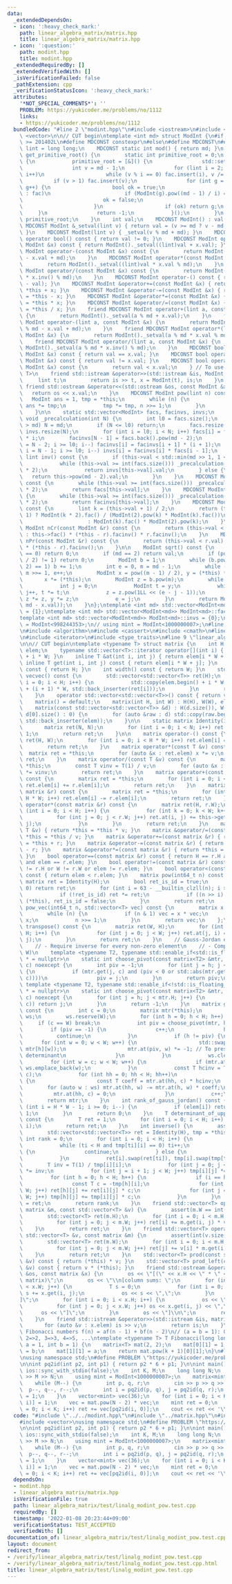 ```yaml
---
data:
  _extendedDependsOn:
  - icon: ':heavy_check_mark:'
    path: linear_algebra_matrix/matrix.hpp
    title: linear_algebra_matrix/matrix.hpp
  - icon: ':question:'
    path: modint.hpp
    title: modint.hpp
  _extendedRequiredBy: []
  _extendedVerifiedWith: []
  _isVerificationFailed: false
  _pathExtension: cpp
  _verificationStatusIcon: ':heavy_check_mark:'
  attributes:
    '*NOT_SPECIAL_COMMENTS*': ''
    PROBLEM: https://yukicoder.me/problems/no/1112
    links:
    - https://yukicoder.me/problems/no/1112
  bundledCode: "#line 2 \"modint.hpp\"\n#include <iostream>\n#include <set>\n#include\
    \ <vector>\n\n// CUT begin\ntemplate <int md> struct ModInt {\n#if __cplusplus\
    \ >= 201402L\n#define MDCONST constexpr\n#else\n#define MDCONST\n#endif\n    using\
    \ lint = long long;\n    MDCONST static int mod() { return md; }\n    static int\
    \ get_primitive_root() {\n        static int primitive_root = 0;\n        if (!primitive_root)\
    \ {\n            primitive_root = [&]() {\n                std::set<int> fac;\n\
    \                int v = md - 1;\n                for (lint i = 2; i * i <= v;\
    \ i++)\n                    while (v % i == 0) fac.insert(i), v /= i;\n      \
    \          if (v > 1) fac.insert(v);\n                for (int g = 1; g < md;\
    \ g++) {\n                    bool ok = true;\n                    for (auto i\
    \ : fac)\n                        if (ModInt(g).pow((md - 1) / i) == 1) {\n  \
    \                          ok = false;\n                            break;\n \
    \                       }\n                    if (ok) return g;\n           \
    \     }\n                return -1;\n            }();\n        }\n        return\
    \ primitive_root;\n    }\n    int val;\n    MDCONST ModInt() : val(0) {}\n   \
    \ MDCONST ModInt &_setval(lint v) { return val = (v >= md ? v - md : v), *this;\
    \ }\n    MDCONST ModInt(lint v) { _setval(v % md + md); }\n    MDCONST explicit\
    \ operator bool() const { return val != 0; }\n    MDCONST ModInt operator+(const\
    \ ModInt &x) const { return ModInt()._setval((lint)val + x.val); }\n    MDCONST\
    \ ModInt operator-(const ModInt &x) const {\n        return ModInt()._setval((lint)val\
    \ - x.val + md);\n    }\n    MDCONST ModInt operator*(const ModInt &x) const {\n\
    \        return ModInt()._setval((lint)val * x.val % md);\n    }\n    MDCONST\
    \ ModInt operator/(const ModInt &x) const {\n        return ModInt()._setval((lint)val\
    \ * x.inv() % md);\n    }\n    MDCONST ModInt operator-() const { return ModInt()._setval(md\
    \ - val); }\n    MDCONST ModInt &operator+=(const ModInt &x) { return *this =\
    \ *this + x; }\n    MDCONST ModInt &operator-=(const ModInt &x) { return *this\
    \ = *this - x; }\n    MDCONST ModInt &operator*=(const ModInt &x) { return *this\
    \ = *this * x; }\n    MDCONST ModInt &operator/=(const ModInt &x) { return *this\
    \ = *this / x; }\n    friend MDCONST ModInt operator+(lint a, const ModInt &x)\
    \ {\n        return ModInt()._setval(a % md + x.val);\n    }\n    friend MDCONST\
    \ ModInt operator-(lint a, const ModInt &x) {\n        return ModInt()._setval(a\
    \ % md - x.val + md);\n    }\n    friend MDCONST ModInt operator*(lint a, const\
    \ ModInt &x) {\n        return ModInt()._setval(a % md * x.val % md);\n    }\n\
    \    friend MDCONST ModInt operator/(lint a, const ModInt &x) {\n        return\
    \ ModInt()._setval(a % md * x.inv() % md);\n    }\n    MDCONST bool operator==(const\
    \ ModInt &x) const { return val == x.val; }\n    MDCONST bool operator!=(const\
    \ ModInt &x) const { return val != x.val; }\n    MDCONST bool operator<(const\
    \ ModInt &x) const {\n        return val < x.val;\n    } // To use std::map<ModInt,\
    \ T>\n    friend std::istream &operator>>(std::istream &is, ModInt &x) {\n   \
    \     lint t;\n        return is >> t, x = ModInt(t), is;\n    }\n    MDCONST\
    \ friend std::ostream &operator<<(std::ostream &os, const ModInt &x) {\n     \
    \   return os << x.val;\n    }\n    MDCONST ModInt pow(lint n) const {\n     \
    \   ModInt ans = 1, tmp = *this;\n        while (n) {\n            if (n & 1)\
    \ ans *= tmp;\n            tmp *= tmp, n >>= 1;\n        }\n        return ans;\n\
    \    }\n\n    static std::vector<ModInt> facs, facinvs, invs;\n    MDCONST static\
    \ void _precalculation(int N) {\n        int l0 = facs.size();\n        if (N\
    \ > md) N = md;\n        if (N <= l0) return;\n        facs.resize(N), facinvs.resize(N),\
    \ invs.resize(N);\n        for (int i = l0; i < N; i++) facs[i] = facs[i - 1]\
    \ * i;\n        facinvs[N - 1] = facs.back().pow(md - 2);\n        for (int i\
    \ = N - 2; i >= l0; i--) facinvs[i] = facinvs[i + 1] * (i + 1);\n        for (int\
    \ i = N - 1; i >= l0; i--) invs[i] = facinvs[i] * facs[i - 1];\n    }\n    MDCONST\
    \ lint inv() const {\n        if (this->val < std::min(md >> 1, 1 << 21)) {\n\
    \            while (this->val >= int(facs.size())) _precalculation(facs.size()\
    \ * 2);\n            return invs[this->val].val;\n        } else {\n         \
    \   return this->pow(md - 2).val;\n        }\n    }\n    MDCONST ModInt fac()\
    \ const {\n        while (this->val >= int(facs.size())) _precalculation(facs.size()\
    \ * 2);\n        return facs[this->val];\n    }\n    MDCONST ModInt facinv() const\
    \ {\n        while (this->val >= int(facs.size())) _precalculation(facs.size()\
    \ * 2);\n        return facinvs[this->val];\n    }\n    MDCONST ModInt doublefac()\
    \ const {\n        lint k = (this->val + 1) / 2;\n        return (this->val &\
    \ 1) ? ModInt(k * 2).fac() / (ModInt(2).pow(k) * ModInt(k).fac())\n          \
    \                     : ModInt(k).fac() * ModInt(2).pow(k);\n    }\n    MDCONST\
    \ ModInt nCr(const ModInt &r) const {\n        return (this->val < r.val) ? 0\
    \ : this->fac() * (*this - r).facinv() * r.facinv();\n    }\n    MDCONST ModInt\
    \ nPr(const ModInt &r) const {\n        return (this->val < r.val) ? 0 : this->fac()\
    \ * (*this - r).facinv();\n    }\n\n    ModInt sqrt() const {\n        if (val\
    \ == 0) return 0;\n        if (md == 2) return val;\n        if (pow((md - 1)\
    \ / 2) != 1) return 0;\n        ModInt b = 1;\n        while (b.pow((md - 1) /\
    \ 2) == 1) b += 1;\n        int e = 0, m = md - 1;\n        while (m % 2 == 0)\
    \ m >>= 1, e++;\n        ModInt x = pow((m - 1) / 2), y = (*this) * x * x;\n \
    \       x *= (*this);\n        ModInt z = b.pow(m);\n        while (y != 1) {\n\
    \            int j = 0;\n            ModInt t = y;\n            while (t != 1)\
    \ j++, t *= t;\n            z = z.pow(1LL << (e - j - 1));\n            x *= z,\
    \ z *= z, y *= z;\n            e = j;\n        }\n        return ModInt(std::min(x.val,\
    \ md - x.val));\n    }\n};\ntemplate <int md> std::vector<ModInt<md>> ModInt<md>::facs\
    \ = {1};\ntemplate <int md> std::vector<ModInt<md>> ModInt<md>::facinvs = {1};\n\
    template <int md> std::vector<ModInt<md>> ModInt<md>::invs = {0};\n// using mint\
    \ = ModInt<998244353>;\n// using mint = ModInt<1000000007>;\n#line 2 \"linear_algebra_matrix/matrix.hpp\"\
    \n#include <algorithm>\n#include <cassert>\n#include <cmath>\n#line 6 \"linear_algebra_matrix/matrix.hpp\"\
    \n#include <iterator>\n#include <type_traits>\n#line 9 \"linear_algebra_matrix/matrix.hpp\"\
    \n\n// CUT begin\ntemplate <typename T> struct matrix {\n    int H, W;\n    std::vector<T>\
    \ elem;\n    typename std::vector<T>::iterator operator[](int i) { return elem.begin()\
    \ + i * W; }\n    inline T &at(int i, int j) { return elem[i * W + j]; }\n   \
    \ inline T get(int i, int j) const { return elem[i * W + j]; }\n    int height()\
    \ const { return H; }\n    int width() const { return W; }\n    std::vector<std::vector<T>>\
    \ vecvec() const {\n        std::vector<std::vector<T>> ret(H);\n        for (int\
    \ i = 0; i < H; i++) {\n            std::copy(elem.begin() + i * W, elem.begin()\
    \ + (i + 1) * W, std::back_inserter(ret[i]));\n        }\n        return ret;\n\
    \    }\n    operator std::vector<std::vector<T>>() const { return vecvec(); }\n\
    \    matrix() = default;\n    matrix(int H, int W) : H(H), W(W), elem(H * W) {}\n\
    \    matrix(const std::vector<std::vector<T>> &d) : H(d.size()), W(d.size() ?\
    \ d[0].size() : 0) {\n        for (auto &raw : d) std::copy(raw.begin(), raw.end(),\
    \ std::back_inserter(elem));\n    }\n\n    static matrix Identity(int N) {\n \
    \       matrix ret(N, N);\n        for (int i = 0; i < N; i++) ret.at(i, i) =\
    \ 1;\n        return ret;\n    }\n\n    matrix operator-() const {\n        matrix\
    \ ret(H, W);\n        for (int i = 0; i < H * W; i++) ret.elem[i] = -elem[i];\n\
    \        return ret;\n    }\n    matrix operator*(const T &v) const {\n      \
    \  matrix ret = *this;\n        for (auto &x : ret.elem) x *= v;\n        return\
    \ ret;\n    }\n    matrix operator/(const T &v) const {\n        matrix ret =\
    \ *this;\n        const T vinv = T(1) / v;\n        for (auto &x : ret.elem) x\
    \ *= vinv;\n        return ret;\n    }\n    matrix operator+(const matrix &r)\
    \ const {\n        matrix ret = *this;\n        for (int i = 0; i < H * W; i++)\
    \ ret.elem[i] += r.elem[i];\n        return ret;\n    }\n    matrix operator-(const\
    \ matrix &r) const {\n        matrix ret = *this;\n        for (int i = 0; i <\
    \ H * W; i++) ret.elem[i] -= r.elem[i];\n        return ret;\n    }\n    matrix\
    \ operator*(const matrix &r) const {\n        matrix ret(H, r.W);\n        for\
    \ (int i = 0; i < H; i++) {\n            for (int k = 0; k < W; k++) {\n     \
    \           for (int j = 0; j < r.W; j++) ret.at(i, j) += this->get(i, k) * r.get(k,\
    \ j);\n            }\n        }\n        return ret;\n    }\n    matrix &operator*=(const\
    \ T &v) { return *this = *this * v; }\n    matrix &operator/=(const T &v) { return\
    \ *this = *this / v; }\n    matrix &operator+=(const matrix &r) { return *this\
    \ = *this + r; }\n    matrix &operator-=(const matrix &r) { return *this = *this\
    \ - r; }\n    matrix &operator*=(const matrix &r) { return *this = *this * r;\
    \ }\n    bool operator==(const matrix &r) const { return H == r.H and W == r.W\
    \ and elem == r.elem; }\n    bool operator!=(const matrix &r) const { return H\
    \ != r.H or W != r.W or elem != r.elem; }\n    bool operator<(const matrix &r)\
    \ const { return elem < r.elem; }\n    matrix pow(int64_t n) const {\n       \
    \ matrix ret = Identity(H);\n        bool ret_is_id = true;\n        if (n ==\
    \ 0) return ret;\n        for (int i = 63 - __builtin_clzll(n); i >= 0; i--) {\n\
    \            if (!ret_is_id) ret *= ret;\n            if ((n >> i) & 1) ret *=\
    \ (*this), ret_is_id = false;\n        }\n        return ret;\n    }\n    std::vector<T>\
    \ pow_vec(int64_t n, std::vector<T> vec) const {\n        matrix x = *this;\n\
    \        while (n) {\n            if (n & 1) vec = x * vec;\n            x *=\
    \ x;\n            n >>= 1;\n        }\n        return vec;\n    };\n    matrix\
    \ transpose() const {\n        matrix ret(W, H);\n        for (int i = 0; i <\
    \ H; i++) {\n            for (int j = 0; j < W; j++) ret.at(j, i) = this->get(i,\
    \ j);\n        }\n        return ret;\n    }\n    // Gauss-Jordan elimination\n\
    \    // - Require inverse for every non-zero element\n    // - Complexity: O(H^2\
    \ W)\n    template <typename T2, typename std::enable_if<std::is_floating_point<T2>::value>::type\
    \ * = nullptr>\n    static int choose_pivot(const matrix<T2> &mtr, int h, int\
    \ c) noexcept {\n        int piv = -1;\n        for (int j = h; j < mtr.H; j++)\
    \ {\n            if (mtr.get(j, c) and (piv < 0 or std::abs(mtr.get(j, c)) > std::abs(mtr.get(piv,\
    \ c))))\n                piv = j;\n        }\n        return piv;\n    }\n   \
    \ template <typename T2, typename std::enable_if<!std::is_floating_point<T2>::value>::type\
    \ * = nullptr>\n    static int choose_pivot(const matrix<T2> &mtr, int h, int\
    \ c) noexcept {\n        for (int j = h; j < mtr.H; j++) {\n            if (mtr.get(j,\
    \ c)) return j;\n        }\n        return -1;\n    }\n    matrix gauss_jordan()\
    \ const {\n        int c = 0;\n        matrix mtr(*this);\n        std::vector<int>\
    \ ws;\n        ws.reserve(W);\n        for (int h = 0; h < H; h++) {\n       \
    \     if (c == W) break;\n            int piv = choose_pivot(mtr, h, c);\n   \
    \         if (piv == -1) {\n                c++;\n                h--;\n     \
    \           continue;\n            }\n            if (h != piv) {\n          \
    \      for (int w = 0; w < W; w++) {\n                    std::swap(mtr[piv][w],\
    \ mtr[h][w]);\n                    mtr.at(piv, w) *= -1; // To preserve sign of\
    \ determinant\n                }\n            }\n            ws.clear();\n   \
    \         for (int w = c; w < W; w++) {\n                if (mtr.at(h, w) != 0)\
    \ ws.emplace_back(w);\n            }\n            const T hcinv = T(1) / mtr.at(h,\
    \ c);\n            for (int hh = 0; hh < H; hh++)\n                if (hh != h)\
    \ {\n                    const T coeff = mtr.at(hh, c) * hcinv;\n            \
    \        for (auto w : ws) mtr.at(hh, w) -= mtr.at(h, w) * coeff;\n          \
    \          mtr.at(hh, c) = 0;\n                }\n            c++;\n        }\n\
    \        return mtr;\n    }\n    int rank_of_gauss_jordan() const {\n        for\
    \ (int i = H * W - 1; i >= 0; i--) {\n            if (elem[i]) return i / W +\
    \ 1;\n        }\n        return 0;\n    }\n    T determinant_of_upper_triangle()\
    \ const {\n        T ret = 1;\n        for (int i = 0; i < H; i++) ret *= get(i,\
    \ i);\n        return ret;\n    }\n    int inverse() {\n        assert(H == W);\n\
    \        std::vector<std::vector<T>> ret = Identity(H), tmp = *this;\n       \
    \ int rank = 0;\n        for (int i = 0; i < H; i++) {\n            int ti = i;\n\
    \            while (ti < H and tmp[ti][i] == 0) ti++;\n            if (ti == H)\
    \ {\n                continue;\n            } else {\n                rank++;\n\
    \            }\n            ret[i].swap(ret[ti]), tmp[i].swap(tmp[ti]);\n    \
    \        T inv = T(1) / tmp[i][i];\n            for (int j = 0; j < W; j++) ret[i][j]\
    \ *= inv;\n            for (int j = i + 1; j < W; j++) tmp[i][j] *= inv;\n   \
    \         for (int h = 0; h < H; h++) {\n                if (i == h) continue;\n\
    \                const T c = -tmp[h][i];\n                for (int j = 0; j <\
    \ W; j++) ret[h][j] += ret[i][j] * c;\n                for (int j = i + 1; j <\
    \ W; j++) tmp[h][j] += tmp[i][j] * c;\n            }\n        }\n        *this\
    \ = ret;\n        return rank;\n    }\n    friend std::vector<T> operator*(const\
    \ matrix &m, const std::vector<T> &v) {\n        assert(m.W == int(v.size()));\n\
    \        std::vector<T> ret(m.H);\n        for (int i = 0; i < m.H; i++) {\n \
    \           for (int j = 0; j < m.W; j++) ret[i] += m.get(i, j) * v[j];\n    \
    \    }\n        return ret;\n    }\n    friend std::vector<T> operator*(const\
    \ std::vector<T> &v, const matrix &m) {\n        assert(int(v.size()) == m.H);\n\
    \        std::vector<T> ret(m.W);\n        for (int i = 0; i < m.H; i++) {\n \
    \           for (int j = 0; j < m.W; j++) ret[j] += v[i] * m.get(i, j);\n    \
    \    }\n        return ret;\n    }\n    std::vector<T> prod(const std::vector<T>\
    \ &v) const { return (*this) * v; }\n    std::vector<T> prod_left(const std::vector<T>\
    \ &v) const { return v * (*this); }\n    friend std::ostream &operator<<(std::ostream\
    \ &os, const matrix &x) {\n        os << \"[(\" << x.H << \" * \" << x.W << \"\
    \ matrix)\";\n        os << \"\\n[column sums: \";\n        for (int j = 0; j\
    \ < x.W; j++) {\n            T s = 0;\n            for (int i = 0; i < x.H; i++)\
    \ s += x.get(i, j);\n            os << s << \",\";\n        }\n        os << \"\
    ]\";\n        for (int i = 0; i < x.H; i++) {\n            os << \"\\n[\";\n \
    \           for (int j = 0; j < x.W; j++) os << x.get(i, j) << \",\";\n      \
    \      os << \"]\";\n        }\n        os << \"]\\n\";\n        return os;\n\
    \    }\n    friend std::istream &operator>>(std::istream &is, matrix &x) {\n \
    \       for (auto &v : x.elem) is >> v;\n        return is;\n    }\n};\n\n// Example:\
    \ Fibonacci numbers f(n) = af(n - 1) + bf(n - 2)\n// (a = b = 1): 0=>1, 1=>1,\
    \ 2=>2, 3=>3, 4=>5, ...\ntemplate <typename T> T Fibonacci(long long int k, int\
    \ a = 1, int b = 1) {\n    matrix<T> mat(2, 2);\n    mat[0][1] = 1;\n    mat[1][0]\
    \ = b;\n    mat[1][1] = a;\n    return mat.pow(k + 1)[0][1];\n}\n#line 5 \"linear_algebra_matrix/test/linalg_modint_pow.test.cpp\"\
    \nusing namespace std;\n#define PROBLEM \"https://yukicoder.me/problems/no/1112\"\
    \n\nint pq2id(int p2, int p1) { return p2 * 6 + p1; }\n\nint main() {\n    cin.tie(nullptr),\
    \ ios::sync_with_stdio(false);\n    int K, M;\n    long long N;\n    cin >> K\
    \ >> M >> N;\n    using mint = ModInt<1000000007>;\n    matrix<mint> mat(36, 36);\n\
    \    while (M--) {\n        int p, q, r;\n        cin >> p >> q >> r;\n      \
    \  p--, q--, r--;\n        int i = pq2id(p, q), j = pq2id(q, r);\n        mat[j][i]\
    \ = 1;\n    }\n    vector<mint> vec(36);\n    for (int i = 0; i < K; i++) vec[pq2id(0,\
    \ i)] = 1;\n    vec = mat.pow(N - 2) * vec;\n    mint ret = 0;\n    for (int i\
    \ = 0; i < K; i++) ret += vec[pq2id(i, 0)];\n    cout << ret << '\\n';\n}\n"
  code: "#include \"../../modint.hpp\"\n#include \"../matrix.hpp\"\n#include <iostream>\n\
    #include <vector>\nusing namespace std;\n#define PROBLEM \"https://yukicoder.me/problems/no/1112\"\
    \n\nint pq2id(int p2, int p1) { return p2 * 6 + p1; }\n\nint main() {\n    cin.tie(nullptr),\
    \ ios::sync_with_stdio(false);\n    int K, M;\n    long long N;\n    cin >> K\
    \ >> M >> N;\n    using mint = ModInt<1000000007>;\n    matrix<mint> mat(36, 36);\n\
    \    while (M--) {\n        int p, q, r;\n        cin >> p >> q >> r;\n      \
    \  p--, q--, r--;\n        int i = pq2id(p, q), j = pq2id(q, r);\n        mat[j][i]\
    \ = 1;\n    }\n    vector<mint> vec(36);\n    for (int i = 0; i < K; i++) vec[pq2id(0,\
    \ i)] = 1;\n    vec = mat.pow(N - 2) * vec;\n    mint ret = 0;\n    for (int i\
    \ = 0; i < K; i++) ret += vec[pq2id(i, 0)];\n    cout << ret << '\\n';\n}\n"
  dependsOn:
  - modint.hpp
  - linear_algebra_matrix/matrix.hpp
  isVerificationFile: true
  path: linear_algebra_matrix/test/linalg_modint_pow.test.cpp
  requiredBy: []
  timestamp: '2022-01-08 20:23:44+09:00'
  verificationStatus: TEST_ACCEPTED
  verifiedWith: []
documentation_of: linear_algebra_matrix/test/linalg_modint_pow.test.cpp
layout: document
redirect_from:
- /verify/linear_algebra_matrix/test/linalg_modint_pow.test.cpp
- /verify/linear_algebra_matrix/test/linalg_modint_pow.test.cpp.html
title: linear_algebra_matrix/test/linalg_modint_pow.test.cpp
---
```

